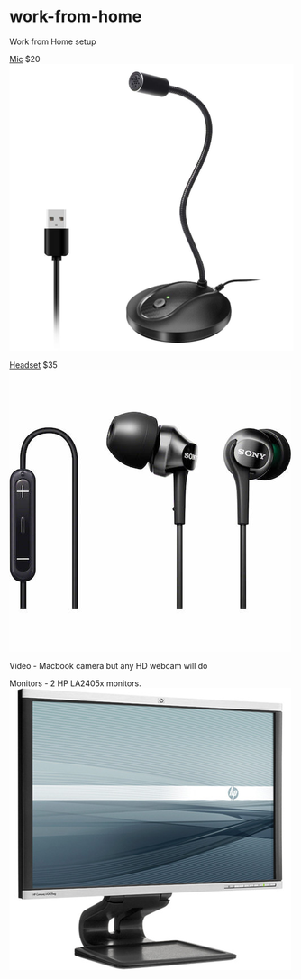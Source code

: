 # work-from-home
Work from Home setup

[Mic](https://www.amazon.com/gp/product/B07QFRXJ9R/) $20
![](usb_mic.jpg)

[Headset](https://www.amazon.com/Sony-MDR-EX100IP-Earbuds-iPod-iPhone/dp/B00BN0N0K8) $35
![](sony_mdrex100ip.jpg)

Video - Macbook camera but any HD webcam will do

Monitors - 2 HP LA2405x monitors.
![](HP_LA2405x.jpg)
